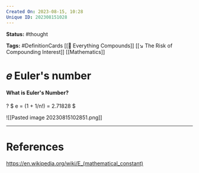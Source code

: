 ```yaml
---
Created On: 2023-08-15, 10:28
Unique ID: 202308151028
---
```

**Status:** #thought 

**Tags:** #DefinitionCards  [[📶 Everything Compounds]] [[↘️ The Risk of Compounding Interest]] [[Mathematics]]
# 𝑒 Euler's number

#### What is Euler's Number?
?
$ e = (1 + 1/n!) = 2.71828 $
<!--SR:!2023-10-25,9,230-->

![[Pasted image 20230815102851.png]]
<!--SR:!2023-09-01,10,250-->



---
# References
https://en.wikipedia.org/wiki/E_(mathematical_constant)